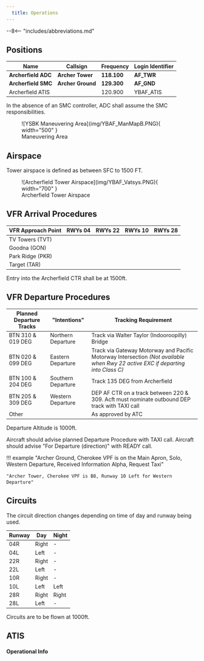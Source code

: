 ```yaml
---
  title: Operations
---
```


--8<-- "includes/abbreviations.md"

## Positions

| Name               | Callsign       | Frequency        | Login Identifier                         |
| ------------------ | -------------- | ---------------- | ---------------------------------------- |
| **Archerfield ADC**  | **Archer Tower**  | **118.100**          | **AF_TWR**                        |
| **Archerfield SMC**   | **Archer Ground**   | **129.300**          | **AF_GND**                       |
| Archerfield ATIS        |                | 120.900          | YBAF_ATIS                                |

 
In the absence of an SMC controller, ADC shall assume the SMC responsibilities.
<figure markdown>
![YSBK Maneuvering Area](img/YBAF_ManMapB.PNG){ width="500" }
  <figcaption>Maneuvering Area</figcaption>
</figure>

## Airspace
Tower airspace is defined as between SFC to 1500 FT.

<figure markdown>
![Archerfield Tower Airspace](img/YBAF_Vatsys.PNG){ width="700" }
  <figcaption>Archerfield Tower Airspace</figcaption>
</figure>

## VFR Arrival Procedures

| VFR Approach Point | RWYs 04  | RWYs 22 | RWYs 10  | RWYs 28 | 
| ----------------   | --------- | ---------- | --------- | ---------- |
| TV Towers (TVT)    |        |         |        |         |
| Goodna    (GON)    |        |         |        |         |
| Park Ridge (PKR)   |        |         |        |         |
| Target (TAR)       |        |         |        |         |

Entry into the Archerfield CTR shall be at 1500ft.

## VFR Departure Procedures

| Planned Departure Tracks | "Intentions"   | Tracking Requirement | 
| ---------------      | ---------      | ----------           | 
| BTN 310 & 019 DEG    | Northern Departure | Track via Walter Taylor (Indooroopilly) Bridge | 
| BTN 020 & 099 DEG    | Eastern Departure  | Track via Gateway Motorway and Pacific Motorway Intersection   *(Not available when Rwy 22 active EXC if departing into Class C)* | 
| BTN 100 & 204 DEG    | Southern Departure | Track 135 DEG from Archerfield |
| BTN 205 & 309 DEG    | Western Departure  | DEP AF CTR on a track between 220 & 309. Acft must nominate outbound DEP track with TAXI call |
| Other                |                    | As approved by ATC

Departure Altitude is 1000ft.

Aircraft should advise planned Departure Procedure with TAXI call.
Aircraft should advise "For Departure (direction)" with READY call.

!!! example
    "Archer Ground, Cherokee VPF is on the Main Apron, Solo, Western Departure, Received Information Alpha, Request Taxi"

    "Archer Tower, Cherokee VPF is B8, Runway 10 Left for Western Departure"

## Circuits
The circuit direction changes depending on time of day and runway being used.

| Runway | Day  | Night |
| ----------------| --------- | ---------- |
| 04R             | Right | -  |
| 04L             | Left  | -  |
| 22R             | Right | -  |
| 22L             | Left  | -  |
| 10R             | Right | -  |
| 10L             | Left  | Left  |
| 28R             | Right | Right |
| 28L             | Left  | -  |

Circuits are to be flown at 1000ft.

## ATIS
#### Operational Info

